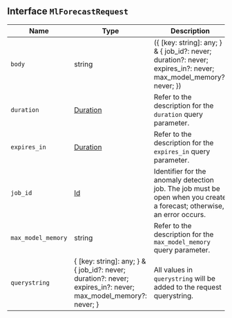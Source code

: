 ## Interface `MlForecastRequest`

| Name | Type | Description |
| - | - | - |
| `body` | string | ({ [key: string]: any; } & { job_id?: never; duration?: never; expires_in?: never; max_model_memory?: never; }) | All values in `body` will be added to the request body. |
| `duration` | [Duration](./Duration.md) | Refer to the description for the `duration` query parameter. |
| `expires_in` | [Duration](./Duration.md) | Refer to the description for the `expires_in` query parameter. |
| `job_id` | [Id](./Id.md) | Identifier for the anomaly detection job. The job must be open when you create a forecast; otherwise, an error occurs. |
| `max_model_memory` | string | Refer to the description for the `max_model_memory` query parameter. |
| `querystring` | { [key: string]: any; } & { job_id?: never; duration?: never; expires_in?: never; max_model_memory?: never; } | All values in `querystring` will be added to the request querystring. |
